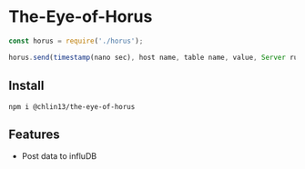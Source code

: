 # The-Eye-of-Horus

```js
const horus = require('./horus');

horus.send(timestamp(nano sec), host name, table name, value, Server running URL);
```

## Install
```
npm i @chlin13/the-eye-of-horus
```

## Features
*  Post data to influDB
